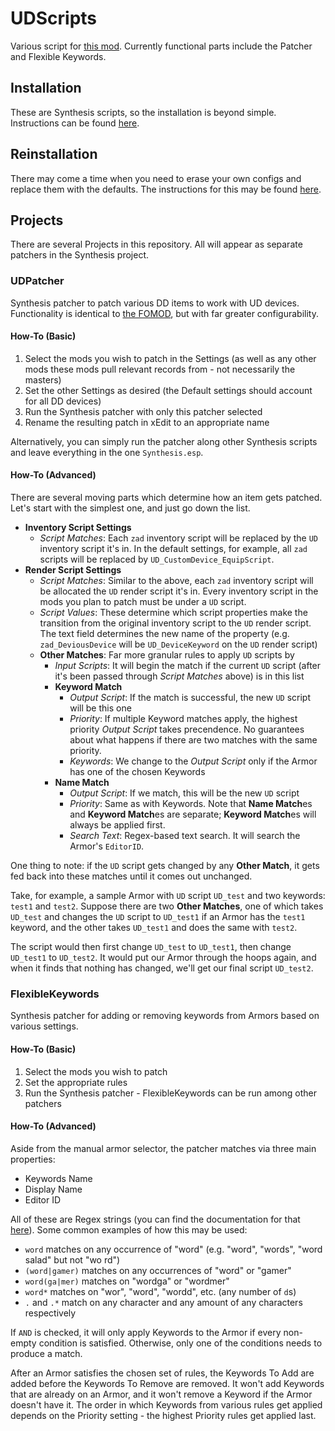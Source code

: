 # UDScripts

Various script for [this mod](https://github.com/IHateMyKite/UnforgivingDevices). Currently functional parts include the Patcher and Flexible Keywords.

## Installation

These are Synthesis scripts, so the installation is beyond simple. Instructions can be found [here](https://github.com/Mutagen-Modding/Synthesis/wiki/Installation).

## Reinstallation

There may come a time when you need to erase your own configs and replace them with the defaults. The instructions for this may be found [here](https://github.com/Mutagen-Modding/Synthesis/wiki/Installation).

## Projects

There are several Projects in this repository. All will appear as separate patchers in the Synthesis project.

### UDPatcher

Synthesis patcher to patch various DD items to work with UD devices. Functionality is identical to [the FOMOD](https://github.com/IHateMyKite/UnforgivingDevices_FOMOD/tree/main), but with far greater configurability.

#### How-To (Basic)

1. Select the mods you wish to patch in the Settings (as well as any other mods these mods pull relevant records from - not necessarily the masters)
1. Set the other Settings as desired (the Default settings should account for all DD devices)
1. Run the Synthesis patcher with only this patcher selected
1. Rename the resulting patch in xEdit to an appropriate name

Alternatively, you can simply run the patcher along other Synthesis scripts and leave everything in the one `Synthesis.esp`.

#### How-To (Advanced)

There are several moving parts which determine how an item gets patched. Let's start with the simplest one, and just go down the list.

 - **Inventory Script Settings**
	- *Script Matches*: Each `zad` inventory script will be replaced by the `UD` inventory script it's in. In the default settings, for example, all `zad` scripts will be replaced by `UD_CustomDevice_EquipScript`.
- **Render Script Settings**
	- *Script Matches*: Similar to the above, each `zad` inventory script will be allocated the `UD` render script it's in. Every inventory script in the mods you plan to patch must be under a `UD` script.
	- *Script Values*: These determine which script properties make the transition from the original inventory script to the `UD` render script. The text field determines the new name of the property (e.g. `zad_DeviousDevice` will be `UD_DeviceKeyword` on the `UD` render script)
	- **Other Matches**: Far more granular rules to apply `UD` scripts by
		- *Input Scripts*: It will begin the match if the current `UD` script (after it's been passed through *Script Matches* above) is in this list
		- **Keyword Match**
			- *Output Script*: If the match is successful, the new `UD` script will be this one
			- *Priority*: If multiple Keyword matches apply, the highest priority *Output Script* takes precendence. No guarantees about what happens if there are two matches with the same priority.
			- *Keywords*: We change to the *Output Script* only if the Armor has one of the chosen Keywords
		- **Name Match**
			- *Output Script*: If we match, this will be the new `UD` script
			- *Priority*: Same as with Keywords. Note that **Name Match**es and **Keyword Match**es are separate; **Keyword Match**es will always be applied first.
			- *Search Text*: Regex-based text search. It will search the Armor's `EditorID`.
 
One thing to note: if the `UD` script gets changed by any **Other Match**, it gets fed back into these matches until it comes out unchanged.

Take, for example, a sample Armor with `UD` script `UD_test` and two keywords: `test1` and `test2`. Suppose there are two **Other Matches**, one of which takes `UD_test` and changes the `UD` script to `UD_test1` if an Armor has the `test1` keyword, and the other takes `UD_test1` and does the same with `test2`.

The script would then first change `UD_test` to `UD_test1`, then change `UD_test1` to `UD_test2`. It would put our Armor through the hoops again, and when it finds that nothing has changed, we'll get our final script `UD_test2`.

### FlexibleKeywords

Synthesis patcher for adding or removing keywords from Armors based on various settings.

#### How-To (Basic)

1. Select the mods you wish to patch
1. Set the appropriate rules
1. Run the Synthesis patcher - FlexibleKeywords can be run among other patchers

#### How-To (Advanced)

Aside from the manual armor selector, the patcher matches via three main properties:

 - Keywords Name
- Display Name
- Editor ID

All of these are Regex strings (you can find the documentation for that [here](https://learn.microsoft.com/en-us/dotnet/standard/base-types/regular-expression-language-quick-reference)). Some common examples of how this may be used:

 - `word` matches on any occurrence of "word" (e.g. "word", "words", "word salad" but not "wo rd")
- `(word|gamer)` matches on any occurrences of "word" or "gamer"
- `word(ga|mer)` matches on "wordga" or "wordmer"
- `word*` matches on "wor", "word", "wordd", etc. (any number of `d`s)
- `.` and `.*` match on any character and any amount of any characters respectively

If `AND` is checked, it will only apply Keywords to the Armor if every non-empty condition is satisfied. Otherwise, only one of the conditions needs to produce a match.

After an Armor satisfies the chosen set of rules, the Keywords To Add are added before the Keywords To Remove are removed. It won't add Keywords that are already on an Armor, and it won't remove a Keyword if the Armor doesn't have it. The order in which Keywords from various rules get applied depends on the Priority setting - the highest Priority rules get applied last.
